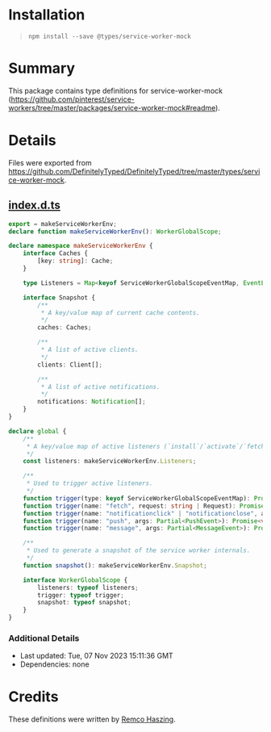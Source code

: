 # Installation
> `npm install --save @types/service-worker-mock`

# Summary
This package contains type definitions for service-worker-mock (https://github.com/pinterest/service-workers/tree/master/packages/service-worker-mock#readme).

# Details
Files were exported from https://github.com/DefinitelyTyped/DefinitelyTyped/tree/master/types/service-worker-mock.
## [index.d.ts](https://github.com/DefinitelyTyped/DefinitelyTyped/tree/master/types/service-worker-mock/index.d.ts)
````ts
export = makeServiceWorkerEnv;
declare function makeServiceWorkerEnv(): WorkerGlobalScope;

declare namespace makeServiceWorkerEnv {
    interface Caches {
        [key: string]: Cache;
    }

    type Listeners = Map<keyof ServiceWorkerGlobalScopeEventMap, EventListener>;

    interface Snapshot {
        /**
         * A key/value map of current cache contents.
         */
        caches: Caches;

        /**
         * A list of active clients.
         */
        clients: Client[];

        /**
         * A list of active notifications.
         */
        notifications: Notification[];
    }
}

declare global {
    /**
     * A key/value map of active listeners (`install`/`activate`/`fetch`/etc).
     */
    const listeners: makeServiceWorkerEnv.Listeners;

    /**
     * Used to trigger active listeners.
     */
    function trigger(type: keyof ServiceWorkerGlobalScopeEventMap): Promise<void>;
    function trigger(name: "fetch", request: string | Request): Promise<void>;
    function trigger(name: "notificationclick" | "notificationclose", args: Notification): Promise<void>;
    function trigger(name: "push", args: Partial<PushEvent>): Promise<void>;
    function trigger(name: "message", args: Partial<MessageEvent>): Promise<void>;

    /**
     * Used to generate a snapshot of the service worker internals.
     */
    function snapshot(): makeServiceWorkerEnv.Snapshot;

    interface WorkerGlobalScope {
        listeners: typeof listeners;
        trigger: typeof trigger;
        snapshot: typeof snapshot;
    }
}

````

### Additional Details
 * Last updated: Tue, 07 Nov 2023 15:11:36 GMT
 * Dependencies: none

# Credits
These definitions were written by [Remco Haszing](https://github.com/remcohaszing).
